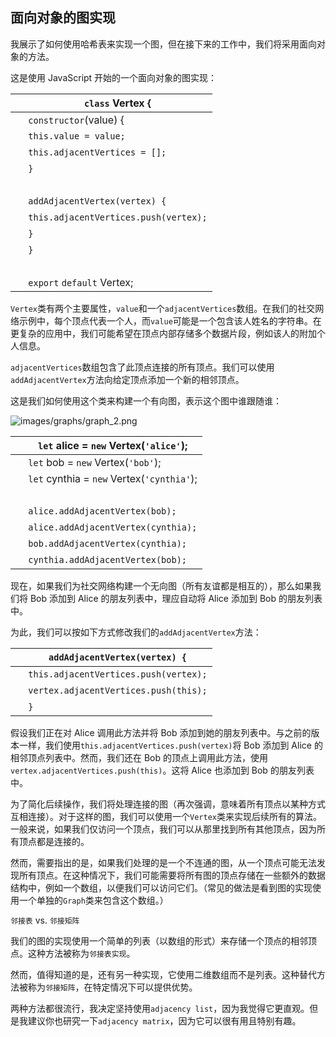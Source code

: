 ## 面向对象的图实现

我展示了如何使用哈希表来实现一个图，但在接下来的工作中，我们将采用面向对象的方法。

这是使用 JavaScript 开始的一个面向对象的图实现：

| ​  | `class` Vertex { |
| --- | --- |
| ​  | `constructor`(value) { |
| ​  | `this.value = value;` |
| ​  | `this.adjacentVertices = [];` |
| ​  | `}` |
| ​  |  |
| ​  | `addAdjacentVertex(vertex) {` |
| ​  | `this.adjacentVertices.push(vertex);` |
| ​  | `}` |
| ​  | `}` |
| ​  |  |
| ​  | `export` `default` Vertex; |

`Vertex`类有两个主要属性，`value`和一个`adjacentVertices`数组。在我们的社交网络示例中，每个顶点代表一个人，而`value`可能是一个包含该人姓名的字符串。在更复杂的应用中，我们可能希望在顶点内部存储多个数据片段，例如该人的附加个人信息。

`adjacentVertices`数组包含了此顶点连接的所有顶点。我们可以使用`addAdjacentVertex`方法向给定顶点添加一个新的相邻顶点。

这是我们如何使用这个类来构建一个有向图，表示这个图中谁跟随谁：

![images/graphs/graph_2.png](images/graphs/graph_2.png)

| ​  | `let` alice = `new` Vertex(`'alice'`); |
| --- | --- |
| ​  | `let` bob = `new` Vertex(`'bob'`); |
| ​  | `let` cynthia = `new` Vertex(`'cynthia'`); |
| ​  |  |
| ​  | `alice.addAdjacentVertex(bob);` |
| ​  | `alice.addAdjacentVertex(cynthia);` |
| ​  | `bob.addAdjacentVertex(cynthia);` |
| ​  | `cynthia.addAdjacentVertex(bob);` |

现在，如果我们为社交网络构建一个无向图（所有友谊都是相互的），那么如果我们将 Bob 添加到 Alice 的朋友列表中，理应自动将 Alice 添加到 Bob 的朋友列表中。

为此，我们可以按如下方式修改我们的`addAdjacentVertex`方法：

| ​  | `addAdjacentVertex(vertex) {` |
| --- | --- |
| ​  | `this.adjacentVertices.push(vertex);` |
| ​  | `vertex.adjacentVertices.push(this);` |
| ​  | `}` |

假设我们正在对 Alice 调用此方法并将 Bob 添加到她的朋友列表中。与之前的版本一样，我们使用`this.adjacentVertices.push(vertex)`将 Bob 添加到 Alice 的相邻顶点列表中。然而，我们还在 Bob 的顶点上调用此方法，使用`vertex.adjacentVertices.push(this)`。这将 Alice 也添加到 Bob 的朋友列表中。

为了简化后续操作，我们将处理连接的图（再次强调，意味着所有顶点以某种方式互相连接）。对于这样的图，我们可以使用一个`Vertex`类来实现后续所有的算法。一般来说，如果我们仅访问一个顶点，我们可以从那里找到所有其他顶点，因为所有顶点都是连接的。

然而，需要指出的是，如果我们处理的是一个不连通的图，从一个顶点可能无法发现所有顶点。在这种情况下，我们可能需要将所有图的顶点存储在一些额外的数据结构中，例如一个数组，以便我们可以访问它们。（常见的做法是看到图的实现使用一个单独的`Graph`类来包含这个数组。）

`邻接表` vs. `邻接矩阵`

我们的图的实现使用一个简单的列表（以数组的形式）来存储一个顶点的相邻顶点。这种方法被称为`邻接表实现`。

然而，值得知道的是，还有另一种实现，它使用二维数组而不是列表。这种替代方法被称为`邻接矩阵`，在特定情况下可以提供优势。

两种方法都很流行，我决定坚持使用`adjacency list`，因为我觉得它更直观。但是我建议你也研究一下`adjacency matrix`，因为它可以很有用且特别有趣。
